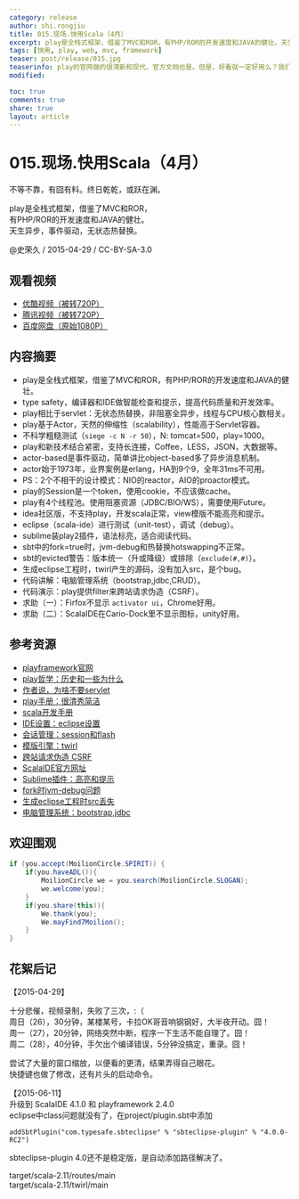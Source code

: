 ```yaml
---
category: release
author: shi.rongjiu
title: 015.现场.快用Scala（4月）
excerpt: play是全栈式框架，借鉴了MVC和ROR，有PHP/ROR的开发速度和JAVA的健壮。天生异步，事件驱动，无状态热替换。
tags: [快用, play, web, mvc, framework]
teaser: post/release/015.jpg
teaserinfo: play的官网做的很清新和现代，官方文档也是。但是，好看就一定好用么？我们一起来见证。
modified: 

toc: true
comments: true
share: true
layout: article
---
```


# 015.现场.快用Scala（4月）

不等不靠，有囧有料。终日乾乾，或跃在渊。  

play是全栈式框架，借鉴了MVC和ROR，  
有PHP/ROR的开发速度和JAVA的健壮。  
天生异步，事件驱动，无状态热替换。  

@史荣久 / 2015-04-29 / CC-BY-SA-3.0  

## 观看视频

  * [优酷视频（被转720P）](http://v.youku.com/v_show/id_XOTQ0MTc2MjIw.html)
  * [腾讯视频（被转720P）](http://v.qq.com/x/page/z0153tmqaet.html)
  * [百度网盘（原始1080P）](http://pan.baidu.com/s/1cD50o2)


## 内容摘要

  * play是全栈式框架，借鉴了MVC和ROR，有PHP/ROR的开发速度和JAVA的健壮。
  * type safety，编译器和IDE做智能检查和提示，提高代码质量和开发效率。
  * play相比于servlet：无状态热替换，非阻塞全异步，线程与CPU核心数相关。
  * play基于Actor，天然的伸缩性（scalability），性能高于Servlet容器。
  * 不科学粗糙测试（`siege -c N -r 50`），N: tomcat=500，play=1000。
  * play和新技术结合紧密，支持长连接，Coffee，LESS，JSON，大数据等。
  * actor-based是事件驱动，简单讲比object-based多了异步消息机制。
  * actor始于1973年，业界案例是erlang，HA到9个9，全年31ms不可用。
  * PS：2个不相干的设计模式：NIO的reactor，AIO的proactor模式。
  * play的Session是一个token，使用cookie，不应该做cache。
  * play有4个线程池。使用阻塞资源（JDBC/BIO/WS），需要使用Future。
  * idea社区版，不支持play，开发scala正常，view模版不能高亮和提示。
  * eclipse（scala-ide）进行测试（unit-test），调试（debug）。
  * sublime装play2插件，语法标亮，适合阅读代码。
  * sbt中的fork=true时，jvm-debug和热替换hotswapping不正常。
  * sbt的evicted警告：版本统一（升或降级）或排除（`exclude(#,#)`）。
  * 生成eclipse工程时，twirl产生的源码，没有加入src，是个bug。
  * 代码讲解：电脑管理系统（bootstrap,jdbc,CRUD）。
  * 代码演示：play提供filter来跨站请求伪造（CSRF）。
  * 求助（一）：Firfox不显示 `activator ui`，Chrome好用。
  * 求助（二）：ScalaIDE在Cario-Dock里不显示图标，unity好用。


## 参考资源

  * [playframework官网](http://playframework.com/)
  * [play哲学：历史和一些为什么](https://playframework.com/documentation/2.3.x/Philosophy)
  * [作者说，为啥不要servlet](http://guillaumebort.tumblr.com/post/558830013/)
  * [play手册：很清秀简洁](https://playframework.com/documentation/2.3.x/Home)
  * [scala开发手册](https://playframework.com/documentation/2.3.x/ScalaHome)
  * [IDE设置：eclipse设置](https://playframework.com/documentation/2.3.x/IDE)
  * [会话管理：session和flash](https://playframework.com/documentation/2.3.x/ScalaSessionFlash)
  * [模版引擎：twirl](https://playframework.com/documentation/2.3.x/ScalaTemplates)
  * [跨站请求伪造 CSRF](https://playframework.com/documentation/2.3.x/ScalaCsrf)
  * [ScalaIDE官方网址](http://scala-ide.org/)
  * [Sublime插件：高亮和提示](https://packagecontrol.io/packages/Play%202.0)
  * [fork时jvm-debug问题](http://stackoverflow.com/questions/28884993)
  * [生成eclipse工程时src丢失](http://stackoverflow.com/questions/28104968)
  * [电脑管理系统：bootstrap,jdbc](https://github.com/typesafehub/activator-computer-database-scala)

## 欢迎围观

``` java
if (you.accept(MoilionCircle.SPIRIT)) {
    if(you.haveADL()){
        MoilionCircle we = you.search(MoilionCircle.SLOGAN);
        we.welcome(you);
    }
    if(you.share(this)){
        We.thank(you);
        We.mayFind7Moilion();
    }
}
```

## 花絮后记

【2015-04-29】  

十分悲催，视频录制，失败了三次，:（  
周日（26），30分钟，某楼某号，卡拉OK哥音响钢钢好，大半夜开动。囧！  
周一（27），20分钟，网络突然中断，程序一下生活不能自理了。囧！  
周二（28），40分钟，手欠出个编译错误，5分钟没搞定，重录。囧！

尝试了大量的窗口缩放，以便看的更清，结果弄得自己眼花。  
快捷键也做了修改，还有片头的启动命令。

【2015-06-11】  
升级到 ScalaIDE 4.1.0 和 playframework 2.4.0  
eclipse中class问题就没有了，在project/plugin.sbt中添加

`addSbtPlugin("com.typesafe.sbteclipse" % "sbteclipse-plugin" % "4.0.0-RC2")`

sbteclipse-plugin 4.0还不是稳定版，是自动添加路径解决了。  

target/scala-2.11/routes/main  
target/scala-2.11/twirl/main  
